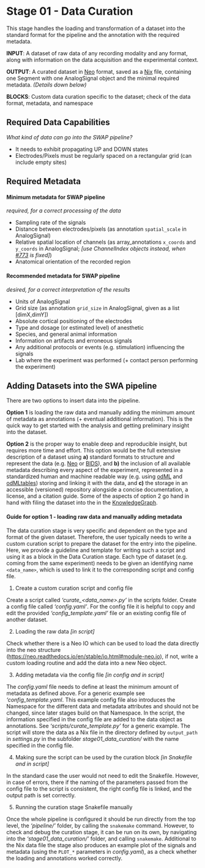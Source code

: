 # Stage 01 - Data Curation
This stage handles the loading and transformation of a dataset into the standard format for the pipeline and the annotation with the required metadata.

__INPUT__: A dataset of raw data of any recording modality and any format, along with information on the data acquisition and the experimental context.

__OUTPUT__: A curated dataset in [Neo](https://github.com/INM-6/python-neo) format, saved as a [Nix](https://github.com/G-Node/nix) file, containing one Segment with one AnalogSignal object and the minimal required metadata. _(Details down below)_

__BLOCKS__: Custom data curation specific to the dataset; check of the data format, metadata, and namespace

## Required Data Capabilities
_What kind of data can go into the SWAP pipeline?_
* It needs to exhibit propagating UP and DOWN states
* Electrodes/Pixels must be regularly spaced on a rectangular grid (can include empty sites)

## Required Metadata
#### Minimum metadata for SWAP pipeline
_required, for a correct processing of the data_
* Sampling rate of the signals
* Distance between electrodes/pixels (as annotation `spatial_scale` in AnalogSignal)
* Relative spatial location of channels (as array_annotations `x_coords` and `y_coords` in AnalogSignal; _[use ChannelIndex objects instead, when [#773](https://github.com/NeuralEnsemble/python-neo/issues/773) is fixed]_)
* Anatomical orientation of the recorded region

#### Recommended metadata for SWAP pipeline
_desired, for a correct interpretation of the results_
* Units of AnalogSignal
* Grid size (as annotation `grid_size` in AnalogSignal, given as a list [dimX,dimY])
* Absolute cortical positioning of the electrodes
* Type and dosage (or estimated level) of anesthetic
* Species, and general animal information
* Information on artifacts and erroneous signals
* Any additional protocols or events (e.g. stimulation) influencing the signals
* Lab where the experiment was performed (+ contact person performing the experiment)

<!--
#### Structure of spatial information in Neo used for this pipeline
* All signals are in an AnalogSignal object (times x N channels)
* It is linked to a ChannelIndex object with
    * the same *name* as the AnalogSignal
    * *channel_ids*, an array with ids of 0 to N
    * *index*, an array with ids of 0 to N
    * *coordinates*, an array of tuples of length N -->

## Adding Datasets into the SWA pipeline
There are two options to insert data into the pipeline.

__Option 1__ is loading the raw data and manually adding the minimum amount of metadata as annotations (+ eventual additional information). This is the quick way to get started with the analysis and getting preliminary insight into the dataset.

__Option 2__ is the proper way to enable deep and reproducible insight, but requires more time and effort. This option would be the full extensive description of a dataset using __a)__ standard formats to structure and represent the data (e.g. [Neo](https://neo.readthedocs.io/) or [BIDS](https://bids.neuroimaging.io)), and __b)__ the inclusion of all available metadata describing every aspect of the experiment, represented in a standardized human and machine readable way (e.g. using [odML](https://g-node.github.io/python-odml/) and [odMLtables](https://github.com/INM-6/python-odmltables)) storing and linking it with the data, and __c)__ the storage in an accessible (versioned) repository alongside a concise documentation, a license, and a citation guide. Some of the aspects of option 2 go hand in hand with filing the dataset into the in the [KnowledgeGraph](https://www.humanbrainproject.eu/en/explore-the-brain/search/).

#### Guide for option 1 - loading raw data and manually adding metadata
The data curation stage is very specific and dependent on the type and format of the given dataset. Therefore, the user typically needs to write a custom curation script to prepare the dataset for the entry into the pipeline. Here, we provide a guideline and template for writing such a script and using it as a block in the Data Curation stage. Each type of dataset (e.g. coming from the same experiment) needs to be given an identifying name `<data_name>`, which is used to link it to the corresponding script and config file.

1. Create a custom curation script and config file

Create a script called *‘curate_\<data_name>.py’* in the scripts folder. Create a config file called *‘config.yaml’*. For the config file it is helpful to copy and edit the provided *‘config_template.yaml’* file or an existing config file of another dataset.

2. Loading the raw data _[in script]_

Check whether there is a Neo IO which can be used to load the data directly into the neo structure (https://neo.readthedocs.io/en/stable/io.html#module-neo.io), if not, write a custom loading routine and add the data into a new Neo object.

3. Adding metadata via the config file _[in config and in script]_

The *config.yaml* file needs to define at least the minimum amount of metadata as defined above. For a generic example see *‘config_template.yaml*. This example config file also introduces the Namespace for the different data and metadata attributes and should not be changed, since later stages build on that Namespace.
In the script, the information specified in the config file are added to the data object as annotations. See *‘scripts/curate_template.py’* for a generic example. The script will store the data as a Nix file in the directory defined by `output_path` in *settings.py* in the subfolder *stage01_data_curation/* with the name specified in the config file.

4. Making sure the script can be used by the curation block _[in Snakefile and in script]_

In the standard case the user would not need to edit the Snakefile. However, in case of errors, there if the naming of the parameters passed from the config file to the script is consistent, the right config file is linked, and the output path is set correctly.

5. Running the curation stage Snakefile manually

Once the whole pipeline is configured it should be run directly from the top level, the *‘pipeline/’* folder, by calling the `snakemake` command. However, to check and debug the curation stage, it can be run on its own, by navigating into the *‘stage01_data_curation/’* folder, and calling `snakemake`. Additional to the Nix data file the stage also produces an example plot of the signals and metadata (using the `PLOT_*` parameters in *config.yaml*), as a check whether the loading and annotations worked correctly.

